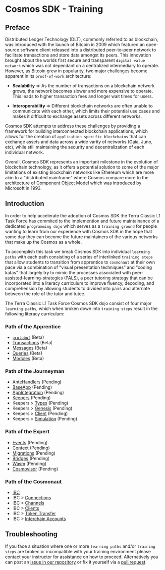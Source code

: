 # Cosmos SDK - Training
## Preface
Distributed Ledger Technology (DLT), commonly referred to as blockchain, was introduced with the launch of Bitcoin in 2009 which featured an open-source software client released into a distributed peer-to-peer network to facilitate transactions and store data amongst its peers. This innovation brought about the worlds first secure and transparent `digital value network` which was not dependant on a centralized intermediary to operate. However, as Bitcoin grew in popularity, two major challenges become apparent in its `proof-of-work` architecture:

- **Scalability** => As the number of transactions on a blockchain network grows, the network becomes slower and more expensive to operate. This leads to higher transaction fees and longer wait times for users.

- **Interoperability** => Different blockchain networks are often unable to communicate with each other, which limits their potential use cases and makes it difficult to exchange assets across different networks.

Cosmos SDK attempts to address these challenges by providing a framework for building interconnected blockchain applications, which allows for the creation of `application specific blockchains` that can exchange assets and data across a wide varity of networks (Gaia, Juno, etc), while still maintaining the security and decentralization of each individual network.

Overall, Cosmos SDK represents an important milestone in the evolution of blockchain technology, as it offers a potential solution to some of the major limitations of existing blockchain networks like Ethereum which are more akin to a "distributed mainframe" where Cosmos compare more to the architecture of [Component Object Model](https://en.wikipedia.org/wiki/Component_Object_Model) which was introduced by Microsoft in 1993.

## Introduction
In order to help accelerate the adoption of Cosmos SDK the Terra Classic L1 Task Force has commited to the implemention and future maintainance of a dedicated `programming dojo` which serves as a `training ground` for people wanting to learn from our experience with Cosmos SDK in the hope that some day they can become the future maintainers of the various networks that make up the Cosmos as a whole.

To accomplish this task we break Cosmos SDK into individual `learning paths` with each path consisting of a series of interlinked `training steps` that allow students to transition from apprentice to `cosmonaut` at their own pace via a combination of "visual presentation techniques" and "coding katas" that largely try to mimic the processes associated with peer-assisted-learning-strategies ([PALS](https://ies.ed.gov/ncee/wwc/docs/interventionReports/wwc_pals_013112.pdf)), a peer tutoring strategy that can be incorporated into a literacy curriculum to improve fluency, decoding, and comprehension by allowing students to divided into pairs and alternate between the role of the tutor and tutee.

The Terra Classic L1 Task Force Cosmos SDK dojo consist of four major `learning paths`, which when broken down into `training steps` result in the following literacy curriculum:

### Path of the Apprentice
- [`protobuf`](https://github.com/classic-terra/dojo/tree/main/workshops/cosmos-sdk/apprentice/katas/1/kata) (Beta)
- [Transactions](https://github.com/classic-terra/dojo/tree/main/workshops/cosmos-sdk/apprentice/katas/2/kata) (Beta)
- [Messages](https://github.com/classic-terra/dojo/tree/main/workshops/cosmos-sdk/apprentice/katas/3/kata) (Beta)
- [Queries](https://github.com/classic-terra/dojo/tree/main/workshops/cosmos-sdk/apprentice/katas/4/kata) (Beta)
- [Modules](https://github.com/classic-terra/dojo/tree/main/workshops/cosmos-sdk/apprentice/katas/5/kata) (Beta)

### Path of the Journeyman
- [AnteHandlers](https://github.com/classic-terra/dojo/tree/main/workshops/cosmos-sdk/journeyman/katas/1/kata) (Pending)
- [BaseApp](https://github.com/classic-terra/dojo/tree/main/workshops/cosmos-sdk/journeyman/katas/2/kata) (Pending)
- [AppIntegration](https://github.com/classic-terra/dojo/tree/main/workshops/cosmos-sdk/journeyman/katas/3/kata) (Pending)
- [Keepers](https://github.com/classic-terra/dojo/tree/main/workshops/cosmos-sdk/journeyman/katas/4/kata) (Pending)
- Keepers > [Types](https://github.com/classic-terra/dojo/tree/main/workshops/cosmos-sdk/journeyman/katas/5/kata) (Pending)
- Keepers > [Genesis](https://github.com/classic-terra/dojo/tree/main/workshops/cosmos-sdk/journeyman/katas/6/kata) (Pending)
- Keepers > [Client](https://github.com/classic-terra/dojo/tree/main/workshops/cosmos-sdk/journeyman/katas/7/kata) (Pending)
- Keepers > [Simulation](https://github.com/classic-terra/dojo/tree/main/workshops/cosmos-sdk/journeyman/katas/8/kata) (Pending)

### Path of the Expert
- [Events](https://github.com/classic-terra/dojo/tree/main/workshops/cosmos-sdk/expert/katas/1/kata) (Pending)
- [Context](https://github.com/classic-terra/dojo/tree/main/workshops/cosmos-sdk/expert/katas/2/kata) (Pending)
- [Migrations](https://github.com/classic-terra/dojo/tree/main/workshops/cosmos-sdk/expert/katas/3/kata) (Pending)
- [Bridges](https://github.com/classic-terra/dojo/tree/main/workshops/cosmos-sdk/expert/katas/4/kata) (Pending)
- [Wasm](https://github.com/classic-terra/dojo/tree/main/workshops/cosmos-sdk/expert/katas/5/kata) (Pending)
- [Cosmovisor](https://github.com/classic-terra/dojo/tree/main/workshops/cosmos-sdk/expert/katas/6/kata) (Pending)

### Path of the Cosmonaut
- [IBC](https://github.com/classic-terra/dojo/tree/main/workshops/cosmos-sdk/cosmonaut/katas/1/kata)
- IBC > [Connections](https://github.com/classic-terra/dojo/tree/main/workshops/cosmos-sdk/cosmonaut/katas/2/kata)
- IBC > [Channels](https://github.com/classic-terra/dojo/tree/main/workshops/cosmos-sdk/cosmonaut/katas/3/kata)
- IBC > [Clients](https://github.com/classic-terra/dojo/tree/main/workshops/cosmos-sdk/cosmonaut/katas/4/kata)
- IBC > [Token Transfer](https://github.com/classic-terra/dojo/tree/main/workshops/cosmos-sdk/cosmonaut/katas/5/kata)
- IBC > [Interchain Accounts](https://github.com/classic-terra/dojo/tree/main/workshops/cosmos-sdk/cosmonaut/katas/6/kata)

## Troubleshooting
If you face a situation where one or more `learning paths` and/or `training steps` are broken or incompatible with your training environment please contact your instructor for assistance on how to proceed. Alternatively you can post an [issue in our repository](https://github.com/classic-terra/dojo/issues) or fix it yourself via a [pull request](https://github.com/classic-terra/dojo/pulls).
